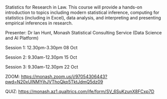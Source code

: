 Statistics for Research in Law.
This course will provide a hands-on introduction to topics including modern statistical inference, computing for statistics (including in Excel), data analysis, and interpreting and presenting empirical inferences in research.

Presenter: Dr Ian Hunt, Monash Statistical Consulting Service (Data Science and AI Platform)

Session 1: 12.30pm-3.30pm 08 Oct

Session 2: 9.30am-12.30pm 15 Oct

Session 3: 9.30am-12.30pm 22 Oct

ZOOM: https://monash.zoom.us/j/97054306443?pwd=N20xUlNMYjhJVThoQkp5TktJdmQ5dz09 

QUIZ: https://monash.az1.qualtrics.com/jfe/form/SV_6SuKzunX8FCxp7D

